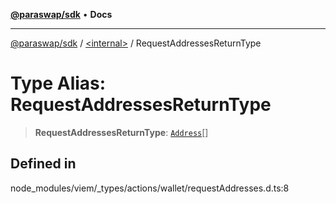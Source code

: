 [**@paraswap/sdk**](../../README.md) • **Docs**

***

[@paraswap/sdk](../../globals.md) / [\<internal\>](../README.md) / RequestAddressesReturnType

# Type Alias: RequestAddressesReturnType

> **RequestAddressesReturnType**: [`Address`](Address.md)[]

## Defined in

node\_modules/viem/\_types/actions/wallet/requestAddresses.d.ts:8
